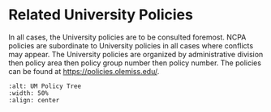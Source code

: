 # Related University Policies

In all cases, the University policies are to be consulted foremost. NCPA policies are subordinate to University policies in all cases where conflicts may appear. The University policies are organized by administrative division then policy area then policy group number then policy number. The policies can be found at https://policies.olemiss.edu/.

```{image} attachments/fig_UMpolicies.jpg
:alt: UM Policy Tree
:width: 50%
:align: center
```
